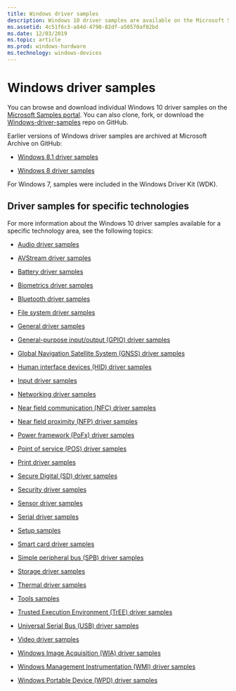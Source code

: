 ```yaml
---
title: Windows driver samples
description: Windows 10 driver samples are available on the Microsoft Samples portal and on GitHub.
ms.assetid: 4c51f6c3-a84d-4790-82df-a50570af02bd
ms.date: 12/03/2019
ms.topic: article
ms.prod: windows-hardware
ms.technology: windows-devices
---
```


# Windows driver samples

You can browse and download individual Windows 10 driver samples on the [Microsoft Samples portal](/samples/browse/?products=windows-wdk). You can also clone, fork, or download the [Windows-driver-samples](https://github.com/Microsoft/Windows-driver-samples) repo on GitHub.

Earlier versions of Windows driver samples are archived at Microsoft Archive on GitHub:

- [Windows 8.1 driver samples](https://go.microsoft.com/fwlink/p/?LinkId=618052)

- [Windows 8 driver samples](https://go.microsoft.com/fwlink/p/?LinkId=616509)

For Windows 7, samples were included in the Windows Driver Kit (WDK).

## Driver samples for specific technologies

For more information about the Windows 10 driver samples available for a specific technology area, see the following topics:

- [Audio driver samples](audio-driver-samples.md)

- [AVStream driver samples](avstream-driver-samples.md)

- [Battery driver samples](battery-driver-samples.md)

- [Biometrics driver samples](biometrics-driver-samples.md)

- [Bluetooth driver samples](bluetooth-driver-samples.md)

- [File system driver samples](file-system-driver-samples.md)

- [General driver samples](general-driver-samples.md)

- [General-purpose input/output (GPIO) driver samples](general-purpose-input-output--gpio--driver-samples.md)

- [Global Navigation Satellite System (GNSS) driver samples](gnss-location-driver-samples.md)

- [Human interface devices (HID) driver samples](human-interface-devices--hid--driver-samples.md)

- [Input driver samples](input-driver-samples.md)

- [Networking driver samples](networking-driver-samples.md)

- [Near field communication (NFC) driver samples](near-field-communication--nfc--driver-samples.md)

- [Near field proximity (NFP) driver samples](near-field-proximity--nfp--driver-samples.md)

- [Power framework (PoFx) driver samples](power-framework--pofx--driver-samples.md)

- [Point of service (POS) driver samples](point-of-service--pos--driver-samples.md)

- [Print driver samples](print-driver-samples.md)

- [Secure Digital (SD) driver samples](secure-digital--sd--driver-samples.md)

- [Security driver samples](security-driver-samples.md)

- [Sensor driver samples](sensor-driver-samples.md)

- [Serial driver samples](serial-driver-samples.md)

- [Setup samples](driver-setup-samples.md)

- [Smart card driver samples](smart-card-driver-samples.md)

- [Simple peripheral bus (SPB) driver samples](simple-peripheral-bus--spb--driver-samples.md)

- [Storage driver samples](storage-driver-samples.md)

- [Thermal driver samples](thermal-driver-samples.md)

- [Tools samples](driver-tools-samples.md)

- [Trusted Execution Environment (TrEE) driver samples](tree-driver-samples.md)

- [Universal Serial Bus (USB) driver samples](universal-serial-bus--usb--driver-samples.md)

- [Video driver samples](video-driver-samples.md)

- [Windows Image Acquisition (WIA) driver samples](wia-driver-samples.md)

- [Windows Management Instrumentation (WMI) driver samples](windows-management-instrumentation--wmi--driver-samples.md)

- [Windows Portable Device (WPD) driver samples](windows-portable-device--wpd--driver-samples.md)